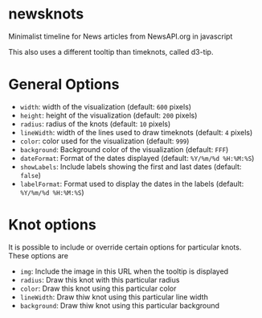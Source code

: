 newsknots
=========

Minimalist timeline for News articles from NewsAPI.org in javascript

This also uses a different tooltip than timeknots, called d3-tip.

General Options
===============

* `width`: width of the visualization (default: `600` pixels)
* `height`: height of the visualization (default: `200` pixels)
* `radius`: radius of the knots (default: `10` pixels)
* `lineWidth`: width of the lines used to draw timeknots (default: `4` pixels)
* `color`: color used for the visualization (default: `999`)
* `background`: Background color of the visualization (default: `FFF`)
* `dateFormat`: Format of the dates displayed (default: `%Y/%m/%d %H:%M:%S`)
* `showLabels`: Include labels showing the first and last dates (default: `false`)
* `labelFormat`: Format used to display the dates in the labels (default: `%Y/%m/%d %H:%M:%S`)


Knot options
============

It is possible to include or override certain options for particular knots. These options are

* `img`: Include the image in this URL when the tooltip is displayed
* `radius`: Draw this knot with this particular radius
* `color`: Draw this knot using this particular color
* `lineWidth`: Draw thiw knot using this particular line width
* `background`: Draw thiw knot using this particular background
